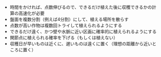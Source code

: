 - 時間をかければ、点数伸びるので、できるだけ植えた後に収穫できるかの計算の高速化が必要
- 盤面を複数分割（例えば4分割）にして、植える場所を散らす
- 点数が高い作物は複数回トライして植えられるようにする
- できるだけ遠く、かつ壁や水脈に近い区画に確率的に植えられるようにする
- 関節点に植えられる確率を下げる（もしくは植えない）
- 収穫日が早いものは近くに、遅いものは遠くに置く（理想の距離から近いところに置く）